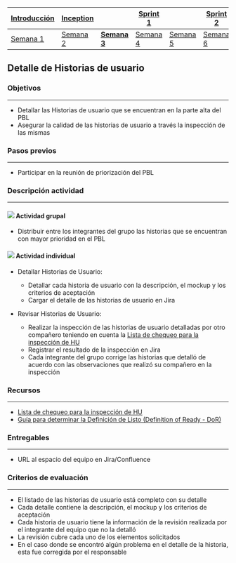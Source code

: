 | [Introducción](https://avargas20.github.io/MISW-Procesos/semanas/introduccion/semana1/semana1) | [Inception](https://avargas20.github.io/MISW-Procesos/semanas/inception/inception) |   | [Sprint 1](https://avargas20.github.io/MISW-Procesos/semanas/sprint1/sprint1) |   | [Sprint 2](https://avargas20.github.io/MISW-Procesos/semanas/sprint2/sprint2) |   | [Cierre]() |
|--------------|-----------|---|----------|---|----------|---|--------|
| [Semana 1](https://avargas20.github.io/MISW-Procesos/semanas/introduccion/semana1/semana1)            | [Semana 2](https://avargas20.github.io/MISW-Procesos/semanas/inception/semana2/semana2)         | **[Semana 3](https://avargas20.github.io/MISW-Procesos/semanas/inception/semana3/semana3)** | [Semana 4](https://avargas20.github.io/MISW-Procesos/semanas/sprint1/semana4/semana4) | [Semana 5](https://avargas20.github.io/MISW-Procesos/semanas/sprint1/semana5/semana5) | [Semana 6](https://avargas20.github.io/MISW-Procesos/semanas/sprint2/semana6/semana6) | [Semana 7](https://avargas20.github.io/MISW-Procesos/semanas/sprint1/semana7/semana7) | Semana 8      |

## Detalle de Historias de usuario

### Objetivos

---
* Detallar las Historias de usuario que se encuentran en la parte alta del PBL 
* Asegurar la calidad de las historias de usuario a través la inspección de las mismas

### Pasos previos

---
* Participar en la reunión de priorización del PBL

### Descripción actividad

---

#### ![](./../../assets/images/grupo.png) Actividad grupal

* Distribuir entre los integrantes del grupo las historias que se encuentran con mayor prioridad en el PBL


#### ![](./../../assets/images/individuo.png) Actividad individual

* Detallar Historias de Usuario:
  * Detallar cada historia de usuario con la descripción, el mockup y los criterios de aceptación
  * Cargar el detalle de las historias de usuario en Jira

* Revisar Historias de Usuario:
  * Realizar la inspección de las historias de usuario detalladas por otro compañero teniendo en cuenta la [Lista de chequeo para la inspección de HU](https://ticsw.github.io/mt1_practicas_guias_proyecto/semanas/semana3/MT1PEA-GuiaInspeccionHU.pdf)
  * Registrar el resultado de la inspección en Jira
  * Cada integrante del grupo corrige las historias que detalló de acuerdo con las observaciones que realizó su compañero en la inspección


### Recursos 

---
* [Lista de chequeo para la inspección de HU](https://ticsw.github.io/mt1_practicas_guias_proyecto/semanas/semana3/MT1PEA-GuiaInspeccionHU.pdf)
* [Guía para determinar la Definición de Listo (Definition of Ready - DoR)](https://avargas20.github.io/MISW-Procesos/semanas/inception/semana3/s3_DoR)


### Entregables

---
* URL al espacio del equipo en Jira/Confluence

### Criterios de evaluación

---
* El listado de las historias de usuario está completo con su detalle
* Cada detalle contiene la descripción, el mockup y los criterios de aceptación
* Cada historia de usuario tiene la información de la revisión realizada por el integrante del equipo que no la detalló
* La revisión cubre cada uno de los elementos solicitados
* En el caso donde se encontró algún problema en el detalle de la historia, esta fue corregida por el responsable
 
